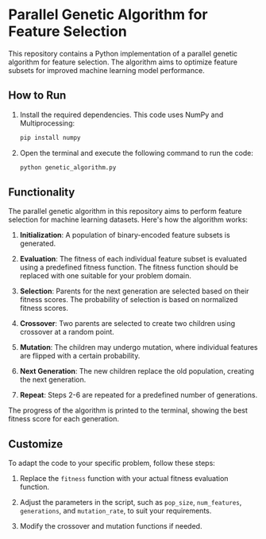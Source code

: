 # Parallel Genetic Algorithm for Feature Selection

This repository contains a Python implementation of a parallel genetic algorithm for feature selection. The algorithm aims to optimize feature subsets for improved machine learning model performance.

## How to Run


1. Install the required dependencies. This code uses NumPy and Multiprocessing:

   ```sh
   pip install numpy
   ```

2. Open the terminal and execute the following command to run the code:

   ```sh
   python genetic_algorithm.py
   ```

## Functionality

The parallel genetic algorithm in this repository aims to perform feature selection for machine learning datasets. Here's how the algorithm works:

1. **Initialization**: A population of binary-encoded feature subsets is generated.

2. **Evaluation**: The fitness of each individual feature subset is evaluated using a predefined fitness function. The fitness function should be replaced with one suitable for your problem domain.

3. **Selection**: Parents for the next generation are selected based on their fitness scores. The probability of selection is based on normalized fitness scores.

4. **Crossover**: Two parents are selected to create two children using crossover at a random point.

5. **Mutation**: The children may undergo mutation, where individual features are flipped with a certain probability.

6. **Next Generation**: The new children replace the old population, creating the next generation.

7. **Repeat**: Steps 2-6 are repeated for a predefined number of generations.

The progress of the algorithm is printed to the terminal, showing the best fitness score for each generation.

## Customize

To adapt the code to your specific problem, follow these steps:

1. Replace the `fitness` function with your actual fitness evaluation function.

2. Adjust the parameters in the script, such as `pop_size`, `num_features`, `generations`, and `mutation_rate`, to suit your requirements.

3. Modify the crossover and mutation functions if needed.

